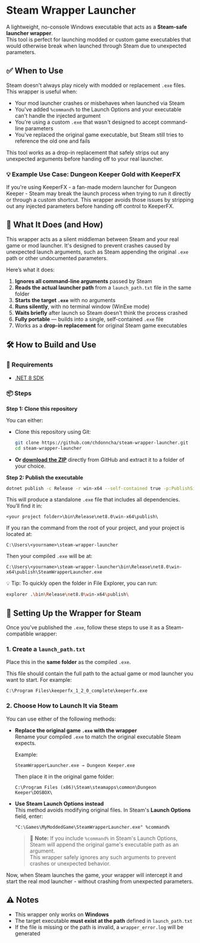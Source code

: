 ﻿# Steam Wrapper Launcher

A lightweight, no-console Windows executable that acts as a **Steam-safe launcher wrapper**.  
This tool is perfect for launching modded or custom game executables that would otherwise break when launched through Steam due to unexpected parameters.

## ✅ When to Use

Steam doesn't always play nicely with modded or replacement `.exe` files. This wrapper is useful when:

- Your mod launcher crashes or misbehaves when launched via Steam
- You've added `%command%` to the Launch Options and your executable can't handle the injected argument
- You're using a custom `.exe` that wasn't designed to accept command-line parameters
- You've replaced the original game executable, but Steam still tries to reference the old one and fails

This tool works as a drop-in replacement that safely strips out any unexpected arguments before handing off to your real launcher.

### 💡 Example Use Case: Dungeon Keeper Gold with KeeperFX
If you're using KeeperFX - a fan-made modern launcher for Dungeon Keeper - Steam may break the launch process when trying to run it directly or through a custom shortcut. This wrapper avoids those issues by stripping out any injected parameters before handing off control to KeeperFX.

## 🚀 What It Does (and How)

This wrapper acts as a silent middleman between Steam and your real game or mod launcher. It's designed to prevent crashes caused by unexpected launch arguments, such as Steam appending the original `.exe` path or other undocumented parameters.

Here’s what it does:

1. **Ignores all command-line arguments** passed by Steam
2. **Reads the actual launcher path** from a `launch_path.txt` file in the same folder
3. **Starts the target `.exe`** with no arguments
4. **Runs silently**, with no terminal window (WinExe mode)
5. **Waits briefly** after launch so Steam doesn't think the process crashed
6. **Fully portable** — builds into a single, self-contained `.exe` file
7. Works as a **drop-in replacement** for original Steam game executables


## 🛠️ How to Build and Use

### 🔧 Requirements

- [.NET 8 SDK](https://dotnet.microsoft.com/en-us/download/dotnet/8.0)

### 📦 Steps

**Step 1: Clone this repository**

You can either:

- Clone this repository using Git:

  ```sh
  git clone https://github.com/chdonncha/steam-wrapper-launcher.git
  cd steam-wrapper-launcher
  ```

- **Or [download the ZIP](https://github.com/chdonncha/steam-wrapper-launcher/archive/refs/heads/master.zip)** directly from GitHub and extract it to a folder of your choice.

**Step 2: Publish the executable**

```sh
dotnet publish -c Release -r win-x64 --self-contained true -p:PublishSingleFile=true -p:IncludeNativeLibrariesForSelfExtract=true
```

This will produce a standalone `.exe` file that includes all dependencies. You’ll find it in:

```
<your project folder>\bin\Release\net8.0\win-x64\publish\
```

If you ran the command from the root of your project, and your project is located at:

```
C:\Users\<yourname>\steam-wrapper-launcher
```

Then your compiled `.exe` will be at:

```
C:\Users\<yourname>\steam-wrapper-launcher\bin\Release\net8.0\win-x64\publish\SteamWrapperLauncher.exe
```

💡 Tip: To quickly open the folder in File Explorer, you can run:

```sh
explorer .\bin\Release\net8.0\win-x64\publish\
```


## 🧩 Setting Up the Wrapper for Steam

Once you’ve published the `.exe`, follow these steps to use it as a Steam-compatible wrapper:

### 1. Create a `launch_path.txt`

Place this in the **same folder** as the compiled `.exe`.

This file should contain the full path to the actual game or mod launcher you want to start. For example:

```
C:\Program Files\keeperfx_1_2_0_complete\keeperfx.exe
```

### 2. Choose How to Launch It via Steam

You can use either of the following methods:

- **Replace the original game `.exe` with the wrapper**  
  Rename your compiled `.exe` to match the original executable Steam expects.

  Example:

  ```
  SteamWrapperLauncher.exe → Dungeon Keeper.exe
  ```

  Then place it in the original game folder:

  ```
  C:\Program Files (x86)\Steam\steamapps\common\Dungeon Keeper\DOSBOX\
  ```

- **Use Steam Launch Options instead**  
  This method avoids modifying original files. In Steam's **Launch Options** field, enter:

  ```
  "C:\Games\MyModdedGame\SteamWrapperLauncher.exe" %command%
  ```

  > 🔎 **Note:** If you include `%command%` in Steam's Launch Options, Steam will append the original game's executable path as an argument.  
  > This wrapper safely ignores any such arguments to prevent crashes or unexpected behavior.

Now, when Steam launches the game, your wrapper will intercept it and start the real mod launcher - without crashing from unexpected parameters.

## ⚠️ Notes

- This wrapper only works on **Windows**
- The target executable **must exist at the path** defined in `launch_path.txt`
- If the file is missing or the path is invalid, a `wrapper_error.log` will be generated